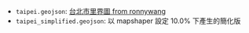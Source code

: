 * `taipei.geojson`: [台北市里界圖 from ronnywang](https://github.com/ronnywang/data.taipei.gov.tw/blob/master/geo/%E8%87%BA%E5%8C%97%E5%B8%82%E9%87%8C%E7%95%8C%E5%9C%96/%E5%8F%B0%E5%8C%97%E5%B8%82%E9%87%8C%E7%95%8C%E5%9C%96.json)
* `taipei_simplified.geojson`: 以 mapshaper 設定 10.0% 下產生的簡化版
